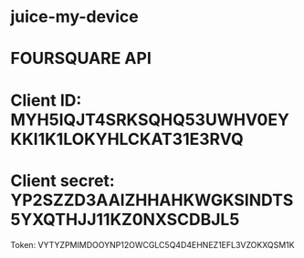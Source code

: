 juice-my-device
===============
FOURSQUARE API
===============
Client ID: MYH5IQJT4SRKSQHQ53UWHV0EYKKI1K1LOKYHLCKAT31E3RVQ
===============
Client secret: YP2SZZD3AAIZHHAHKWGKSINDTS5YXQTHJJ11KZ0NXSCDBJL5
===============
Token: VYTYZPMIMDOOYNP12OWCGLC5Q4D4EHNEZ1EFL3VZOKXQSM1K
